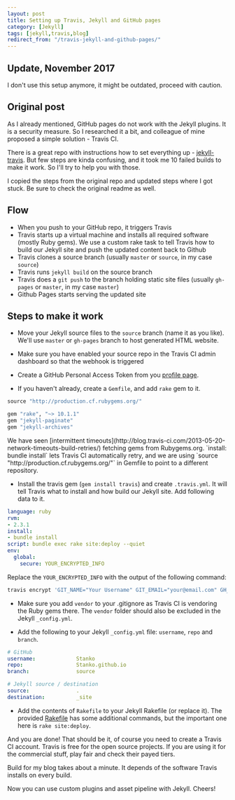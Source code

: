 ```yaml
---
layout: post
title: Setting up Travis, Jekyll and GitHub pages
category: [Jekyll]
tags: [jekyll,travis,blog]
redirect_from: "/travis-jekyll-and-github-pages/"
---
```


## Update, November 2017

I don't use this setup anymore, it might be outdated, proceed with caution.

## Original post

As I already mentioned, GitHub pages do not work with the Jekyll plugins.
It is a security measure. So I researched it a bit, and colleague of mine
proposed a simple solution - Travis CI.

There is a great repo with instructions how to set everything up -
[jekyll-travis](https://github.com/mfenner/jekyll-travis).
But few steps are kinda confusing, and it took me 10 failed builds to make
it work. So I'll try to help you with those.

<!--more-->

I copied the steps from the original repo and updated steps where I got stuck.
Be sure to check the original readme as well.

## Flow

* When you push to your GitHub repo, it triggers Travis
* Travis starts up a virtual machine and installs all required software (mostly Ruby gems). We use a custom rake task to tell Travis how to build our Jekyll site and push the updated content back to Github
* Travis clones a source branch (usually `master` or `source`, in my case `source`)
* Travis runs `jekyll build` on the source branch
* Travis does a `git push` to the branch holding static site files (usually `gh-pages` or `master`, in my case `master`)
* Github Pages starts serving the updated site

## Steps to make it work

* Move your Jekyll source files to the `source` branch (name it as you like).
We'll use `master` or `gh-pages` branch to host generated HTML website.

* Make sure you have enabled your source repo in the Travis CI admin dashboard so that the webhook is triggered

* Create a GitHub Personal Access Token from you [profile page](https://github.com/settings/tokens).

* If you haven't already, create a `Gemfile`, and add `rake` gem to it.

```ruby
source "http://production.cf.rubygems.org/"

gem "rake", "~> 10.1.1"
gem "jekyll-paginate"
gem "jekyll-archives"
```

<span class="Small">
We have seen [intermittent timeouts](http://blog.travis-ci.com/2013-05-20-network-timeouts-build-retries/) fetching gems from Rubygems.org. `install: bundle install` lets Travis CI automatically retry, and we are using `source "http://production.cf.rubygems.org/"` in Gemfile to point to a different repository.
</span>

* Install the travis gem (`gem install travis`) and create `.travis.yml`.
It will tell Travis what to install and how build our Jekyll site.
Add following data to it.

```yaml
language: ruby
rvm:
- 2.3.1
install:
- bundle install
script: bundle exec rake site:deploy --quiet
env:
  global:
    secure: YOUR_ENCRYPTED_INFO
```

Replace the `YOUR_ENCRYPTED_INFO` with the output of the following command:

```bash
travis encrypt 'GIT_NAME="Your Username" GIT_EMAIL="your@email.com" GH_TOKEN=GITHUB_PERSONAL_TOKEN_YOU_CREATED'
```

* Make sure you add `vendor` to your .gitignore as Travis CI is vendoring the Ruby gems there. The `vendor` folder should also be excluded in the Jekyll `_config.yml`.

* Add the following to your Jekyll `_config.yml` file: `username`, `repo` and `branch`.

```yaml
# GitHub
username:             Stanko
repo:                 Stanko.github.io
branch:               source

# Jekyll source / destination
source:               .
destination:          _site
```

* Add the contents of `Rakefile` to your Jekyll Rakefile (or replace it).
The provided [Rakefile](https://github.com/Stanko/Stanko.github.io/blob/source/Rakefile)
 has some additional commands, but the important one here is `rake site:deploy`.

And you are done! That should be it, of course you need to create a Travis CI account.
Travis is free for the open source projects. If you are using it for the commercial stuff,
play fair and check their payed tiers.

Build for my blog takes about a minute.
It depends of the software Travis installs on every build.

Now you can use custom plugins and asset pipeline with Jekyll. Cheers!
